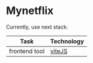 # Mynetflix 

Currently, use next stack:

| Task                        | Technology                                    |
|-----------------------------|-----------------------------------------------|
| frontend tool               | [viteJS](https://vitejs.dev/)                 |
